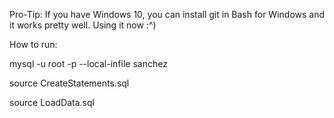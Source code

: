 Pro-Tip: If you have Windows 10, you can install git in Bash for Windows and it works pretty well. Using it now :^)

How to run:

mysql -u root -p --local-infile sanchez

source CreateStatements.sql

source LoadData.sql
